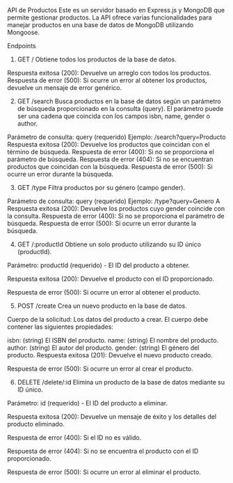 API de Productos
Este es un servidor basado en Express.js y MongoDB que permite gestionar productos. La API ofrece varias funcionalidades para manejar productos en una base de datos de MongoDB utilizando Mongoose.

Endpoints
1. GET /
Obtiene todos los productos de la base de datos.

Respuesta exitosa (200): Devuelve un arreglo con todos los productos.
Respuesta de error (500): Si ocurre un error al obtener los productos, devuelve un mensaje de error genérico.

2. GET /search
Busca productos en la base de datos según un parámetro de búsqueda proporcionado en la consulta (query). El parámetro puede ser una cadena que coincida con los campos isbn, name, gender o author.

Parámetro de consulta: query (requerido)
Ejemplo: /search?query=Producto
Respuesta exitosa (200): Devuelve los productos que coincidan con el término de búsqueda.
Respuesta de error (400): Si no se proporciona el parámetro de búsqueda.
Respuesta de error (404): Si no se encuentran productos que coincidan con la búsqueda.
Respuesta de error (500): Si ocurre un error durante la búsqueda.

3. GET /type
Filtra productos por su género (campo gender).

Parámetro de consulta: query (requerido)
Ejemplo: /type?query=Genero A
Respuesta exitosa (200): Devuelve los productos cuyo gender coincide con la consulta.
Respuesta de error (400): Si no se proporciona el parámetro de búsqueda.
Respuesta de error (500): Si ocurre un error durante la búsqueda.

4. GET /:productId
Obtiene un solo producto utilizando su ID único (productId).

Parámetro: productId (requerido) - El ID del producto a obtener.

Respuesta exitosa (200): Devuelve el producto con el ID proporcionado.

Respuesta de error (500): Si ocurre un error al obtener el producto.

5. POST /create
Crea un nuevo producto en la base de datos.

Cuerpo de la solicitud: Los datos del producto a crear. El cuerpo debe contener las siguientes propiedades:

isbn: (string) El ISBN del producto.
name: (string) El nombre del producto.
author: (string) El autor del producto.
gender: (string) El género del producto.
Respuesta exitosa (201): Devuelve el nuevo producto creado.

Respuesta de error (500): Si ocurre un error al crear el producto.

6. DELETE /delete/:id
Elimina un producto de la base de datos mediante su ID único.

Parámetro: id (requerido) - El ID del producto a eliminar.

Respuesta exitosa (200): Devuelve un mensaje de éxito y los detalles del producto eliminado.

Respuesta de error (400): Si el ID no es válido.

Respuesta de error (404): Si no se encuentra el producto con el ID proporcionado.

Respuesta de error (500): Si ocurre un error al eliminar el producto.